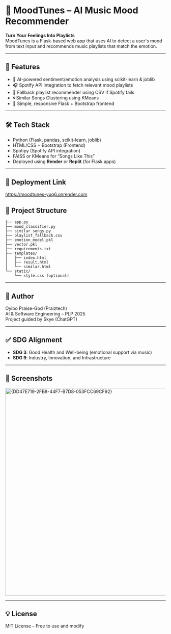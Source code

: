 # 🎵 MoodTunes – AI Music Mood Recommender

**Turn Your Feelings Into Playlists**  
MoodTunes is a Flask-based web app that uses AI to detect a user's mood from text input and recommends music playlists that match the emotion.

---

## 🌟 Features

- 🧠 AI-powered sentiment/emotion analysis using scikit-learn & joblib
- 🎧 Spotify API integration to fetch relevant mood playlists
- 🔁 Fallback playlist recommender using CSV if Spotify fails
- 🌀 Similar Songs Clustering using KMeans
- 📱 Simple, responsive Flask + Bootstrap frontend

---

## 🛠 Tech Stack

- Python (Flask, pandas, scikit-learn, joblib)
- HTML/CSS + Bootstrap (Frontend)
- Spotipy (Spotify API integration)
- FAISS or KMeans for “Songs Like This”
- Deployed using **Render** or **Replit** (for Flask apps)

---

## 🚀 Deployment Link
https://moodtunes-yuq6.onrender.com
## 📂 Project Structure

```
├── app.py
├── mood_classifier.py
├── similar_songs.py
├── playlist_fallback.csv
├── emotion_model.pkl
├── vector.pkl
├── requirements.txt
├── templates/
│   ├── index.html
│   ├── result.html
│   └── similar.html
└── static/
    └── style.css (optional)
```

---

## 👤 Author

Oyibo Praise-God (Praiztech)  
AI & Software Engineering – PLP 2025  
Project guided by Skye (ChatGPT)

---

## ✅ SDG Alignment

- **SDG 3**: Good Health and Well-being (emotional support via music)
- **SDG 9**: Industry, Innovation, and Infrastructure

---

## 📸 Screenshots
<img width="1889" height="652" alt="{DD47E719-2FB8-44F7-B7D8-053FCC69CF92}" src="https://github.com/user-attachments/assets/4937aa95-d762-490c-bb20-76e3e0bb0577" />


---

## 💡 License

MIT License – Free to use and modify
